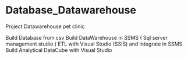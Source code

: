 # Database_Datawarehouse

Project Datawarehouse pet clinic

Build Database from csv
Build DataWarehouse in SSMS ( Sql server management studio )
ETL with Visual Studio (SSIS) and integrate in SSMS
Build Analytical DataCube with  Visual Studio

